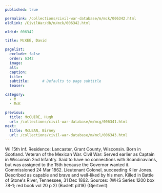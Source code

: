```yaml
---
published: true

permalink: /collections/civil-war-database/m/mck/006342.html
oldlink: /CivilWar/db/m/mck/006342.html

oldid: 006342

title: McKEE, David

pagelist:
  exclude: false
  order: 6342
  image: 
  alt:
  caption:
  title:
  subtitle:      # Defaults to page subtitle
  teaser:

category: 
  - M 
  - McK

previous:
  title: McGUIRE, Hugh
  url: /collections/civil-war-database/m/mcg/006341.html  
next:
  title: McLEAN, Birney
  url: /collections/civil-war-database/m/mcl/006343.html   
---
```

WI 15th Inf. Residence: Lancaster, Grant County, Wisconsin. Born in Scotland. Veteran of the Mexican War. Civil War: Served earlier as Captain in Wisconsin 2nd Infantry. Said to have no connections with Scandinavians, but was assigned to the 15th because the Governor wanted it. Commissioned 24 Mar 1862. Lieutenant Colonel, succeeding Kiler Jones. Described as capable and brave and well-liked by his men. Killed in Battle of Stone&#39;s River, Tennessee, 31 Dec 1862. Sources: (WHS Series 1200 box 78-1; red book vol 20 p 2) (Buslett p318) (Gjertveit)
